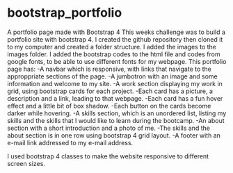 # bootstrap_portfolio
A portfolio page made with Bootstrap 4
This weeks challenge was to build a portfolio site with bootstrap 4. 
I created the github repository then cloned it to my computer and created a folder structure. I added the images to the images folder. I added the bootstrap codes to the html file and codes from google fonts, to be able to use different fonts for my webpage.
This portfolio page has:
-A navbar which is responsive, with links that navigate to the approppriate sections of the page.
-A jumbotron with an image and some information and welcome to my site.
-A work section displaying my work in grid, using bootstrap cards for each project.
-Each card has a picture, a description and a link, leading to that webpage.
-Each card has a fun hover effect and a little bit of box shadow.
-Each button on the cards become darker while hovering.
-A skills section, which is an unordered list, listing my skills and the skills that I would like to learn during the bootcamp.
-An about section with a short introduction and a photo of me.
-The skills and the about section is in one row using bootstrap 4 grid layout.
-A footer with an e-mail link addressed to my e-mail address.

I used bootstrap 4 classes to make the website responsive to different screen sizes.

